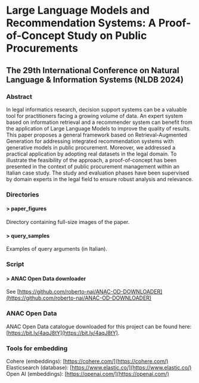 # Large Language Models and Recommendation Systems: A Proof-of-Concept Study on Public Procurements  
## The 29th International Conference on Natural Language &amp; Information Systems (NLDB 2024)  
### Abstract
In legal informatics research, decision support systems can be a valuable tool for practitioners facing a growing volume of data. An expert system based on information retrieval and a recommender system can benefit from the application of Large Language Models to improve the quality of results. 
This paper proposes a general framework based on Retrieval-Augmented Generation for addressing integrated recommendation systems with generative models in public procurement. Moreover, we addressed a practical application by adopting real datasets in the legal domain. To illustrate the feasibility of the approach, a proof-of-concept has been presented in the context of public procurement management within an Italian case study. The study and evaluation phases have been supervised by domain experts in the legal field to ensure robust analysis and relevance.  

### Directories
#### > paper_figures  
Directory containing full-size images of the paper.  

#### > query_samples  
Examples of query arguments (in Italian).  

### Script
#### > ANAC Open Data downloader  
See [https://github.com/roberto-nai/ANAC-OD-DOWNLOADER](https://github.com/roberto-nai/ANAC-OD-DOWNLOADER)  

### ANAC Open Data
ANAC Open Data catalogue downloaded for this project can be found here: [https://bit.ly/4aqJ8tY](https://bit.ly/4aqJ8tY).  

### Tools for embedding
Cohere (embeddings): [https://cohere.com/](https://cohere.com/)  
Elasticsearch (database): [https://www.elastic.co/](https://www.elastic.co/)  
Open AI (embeddings): [https://openai.com/](https://openai.com/)  
